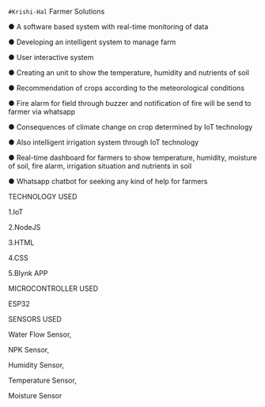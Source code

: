 `#Krishi-Hal`
Farmer Solutions

● A software based system with real-time monitoring of data

● Developing an intelligent system to manage farm

● User interactive system

● Creating an unit to show the temperature, humidity and nutrients of soil

● Recommendation of crops according to the meteorological conditions

● Fire alarm for field through buzzer and notification of fire will be send to farmer via 
whatsapp

● Consequences of climate change on crop determined by IoT technology

● Also intelligent irrigation system through IoT technology

● Real-time dashboard for farmers to show temperature, humidity, moisture of soil, fire 
alarm, irrigation situation and nutrients in soil

● Whatsapp chatbot for seeking any kind of help for farmers

TECHNOLOGY USED

1.IoT 

2.NodeJS

3.HTML 

4.CSS 

5.Blynk APP                                      
                                                
                                               
MICROCONTROLLER USED 
 
  ESP32 
  
SENSORS USED 
  
  Water Flow Sensor,
  
  NPK Sensor,
  
  Humidity Sensor,
  
  Temperature Sensor,
  
  Moisture Sensor
